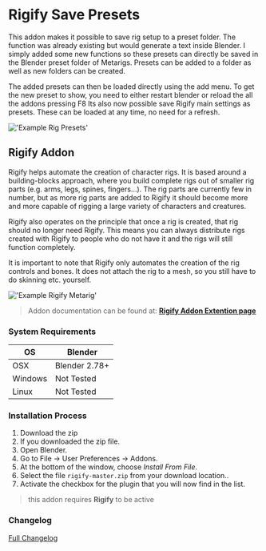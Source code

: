 # Rigify Save Presets

This addon makes it possible to save rig setup to a preset folder. The function was already existing but would generate a text inside Blender. I simply added some new functions so these presets can directly be saved in the Blender preset folder of Metarigs. Presets can be added to a folder as well as new folders can be created.

The added presets can then be loaded directly using the add menu. To get the new preset to show, you need to either restart blender or reload the all the addons pressing F8
Its also now possible save Rigify main settings as presets. These can be loaded at any time, no need for a refresh.

!['Example Rig Presets'](https://raw.githubusercontent.com/wiki/schroef/rigify/images/rigify-save-presets.png)


## Rigify Addon

Rigify helps automate the creation of character rigs. It is based around a building-blocks approach, where you build complete rigs out of smaller rig parts (e.g. arms, legs, spines, fingers...). The rig parts are currently few in number, but as more rig parts are added to Rigify it should become more and more capable of rigging a large variety of characters and creatures.

Rigify also operates on the principle that once a rig is created, that rig should no longer need Rigify. This means you can always distribute rigs created with Rigify to people who do not have it and the rigs will still function completely.

It is important to note that Rigify only automates the creation of the rig controls and bones. It does not attach the rig to a mesh, so you still have to do skinning etc. yourself.

!['Example Rigify Metarig'](https://en.blender.org/uploads/thumb/6/6b/Addon_Rigify_0.5_split_metarig.png/640px-Addon_Rigify_0.5_split_metarig.png)

>Addon documentation can be found at: <b>[Rigify Addon Extention page](https://en.blender.org/index.php/Extensions:2.6/Py/Scripts/Rigging/Rigify)</b>


### System Requirements

| **OS** | **Blender** |
| ------------- | ------------- |
| OSX | Blender 2.78+ |
| Windows | Not Tested |
| Linux | Not Tested |


### Installation Process

1. Download the zip <!--or fork to local system  <b>[fork release](https://github.com/schroef/TheaForBlender/releases/)</b>-->
2. If you downloaded the zip file.
3. Open Blender.
4. Go to File -> User Preferences -> Addons.
5. At the bottom of the window, choose *Install From File*.
6. Select the file `rigify-master.zip` from your download location..
7. Activate the checkbox for the plugin that you will now find in the list.

>this addon requires <b>Rigify</b> to be active


### Changelog
[Full Changelog](CHANGELOG.md)





<!--
- Fill in data
 -
 -
-->

